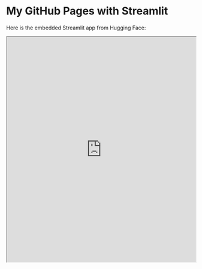 # My GitHub Pages with Streamlit

Here is the embedded Streamlit app from Hugging Face:

<iframe src="https://huggingface.co/spaces/Joseph7881/License_Trends" width="100%" height="600px"></iframe>
